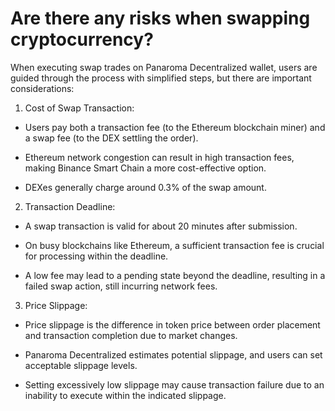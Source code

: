 # Are there any risks when swapping cryptocurrency?

When executing swap trades on Panaroma Decentralized wallet, users are guided through the process with simplified steps, but there are important considerations: 

1. Cost of Swap Transaction: 

- Users pay both a transaction fee (to the Ethereum blockchain miner) and a swap fee (to the DEX settling the order). 

- Ethereum network congestion can result in high transaction fees, making Binance Smart Chain a more cost-effective option. 

- DEXes generally charge around 0.3% of the swap amount. 

2. Transaction Deadline: 

- A swap transaction is valid for about 20 minutes after submission. 

- On busy blockchains like Ethereum, a sufficient transaction fee is crucial for processing within the deadline. 

- A low fee may lead to a pending state beyond the deadline, resulting in a failed swap action, still incurring network fees. 

3. Price Slippage: 

- Price slippage is the difference in token price between order placement and transaction completion due to market changes. 

- Panaroma Decentralized estimates potential slippage, and users can set acceptable slippage levels. 

- Setting excessively low slippage may cause transaction failure due to an inability to execute within the indicated slippage. 


